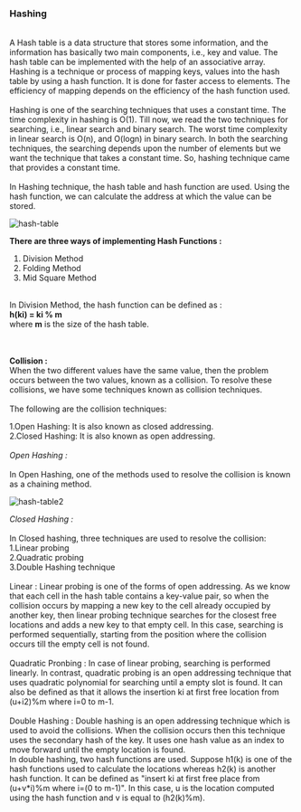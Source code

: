 ### Hashing
<br>
A Hash table is a data structure that stores some information, and the information has basically two main components, i.e., key and value. The hash table can be implemented with the help of an associative array.
<br>
Hashing is a technique or process of mapping keys, values into the hash table by using a hash function. It is done for faster access to elements. The efficiency of mapping depends on the efficiency of the hash function used.<br><br>
Hashing is one of the searching techniques that uses a constant time. The time complexity in hashing is O(1). Till now, we read the two techniques for searching, i.e., linear search and binary search. The worst time complexity in linear search is O(n), and O(logn) in binary search. In both the searching techniques, the searching depends upon the number of elements but we want the technique that takes a constant time. So, hashing technique came that provides a constant time.<br><br>
In Hashing technique, the hash table and hash function are used. Using the hash function, we can calculate the address at which the value can be stored.

![hash-table](https://user-images.githubusercontent.com/83531337/157171845-bd8e9231-1b3c-45ea-9ffc-c43f466f21a1.png)

**There are three ways of implementing Hash Functions :**<br>
1. Division Method 
2. Folding Method 
3. Mid Square Method
<br><br>

In Division Method, the hash function can be defined as : <br>
**h(ki) = ki % m**<br>
where **m** is the size of the hash table.<br>
<br><br>

**Collision :**<br>
When the two different values have the same value, then the problem occurs between the two values, known as a collision. To resolve these collisions, we have some techniques known as collision techniques.<br>
<br>
The following are the collision techniques:<br>

1.Open Hashing: It is also known as closed addressing.<br>
2.Closed Hashing: It is also known as open addressing.<br>
<br>
*Open Hashing :*<br><br>
In Open Hashing, one of the methods used to resolve the collision is known as a chaining method.

![hash-table2](https://user-images.githubusercontent.com/83531337/157205642-b9b9c897-81bd-4961-bc39-6a1444a728ce.png)

*Closed Hashing :*<br><br>
In Closed hashing, three techniques are used to resolve the collision:<br>
1.Linear probing<br>
2.Quadratic probing<br>
3.Double Hashing technique<br><br>
Linear : Linear probing is one of the forms of open addressing. As we know that each cell in the hash table contains a key-value pair, so when the collision occurs by mapping a new key to the cell already occupied by another key, then linear probing technique searches for the closest free locations and adds a new key to that empty cell. In this case, searching is performed sequentially, starting from the position where the collision occurs till the empty cell is not found.<br><br>
Quadratic Pronbing : In case of linear probing, searching is performed linearly. In contrast, quadratic probing is an open addressing technique that uses quadratic polynomial for searching until a empty slot is found. It can also be defined as that it allows the insertion ki at first free location from (u+i2)%m where i=0 to m-1.<br><br>
Double Hashing : Double hashing is an open addressing technique which is used to avoid the collisions. When the collision occurs then this technique uses the secondary hash of the key. It uses one hash value as an index to move forward until the empty location is found.<br>
In double hashing, two hash functions are used. Suppose h1(k) is one of the hash functions used to calculate the locations whereas h2(k) is another hash function. It can be defined as "insert ki at first free place from (u+v*i)%m where i=(0 to m-1)". In this case, u is the location computed using the hash function and v is equal to (h2(k)%m).









